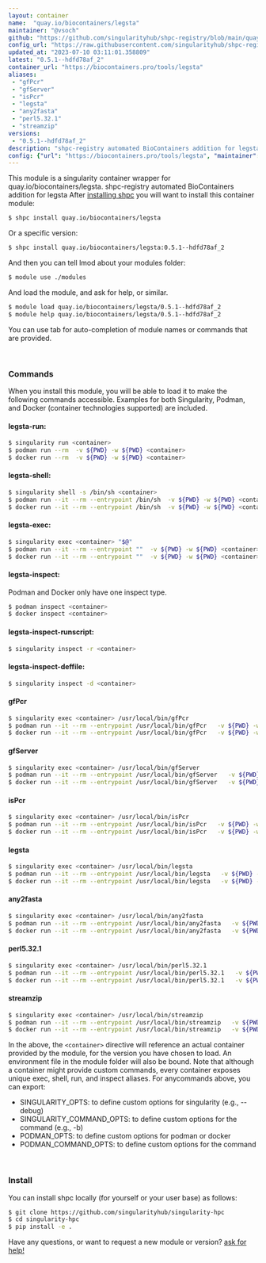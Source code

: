 ```yaml
---
layout: container
name:  "quay.io/biocontainers/legsta"
maintainer: "@vsoch"
github: "https://github.com/singularityhub/shpc-registry/blob/main/quay.io/biocontainers/legsta/container.yaml"
config_url: "https://raw.githubusercontent.com/singularityhub/shpc-registry/main/quay.io/biocontainers/legsta/container.yaml"
updated_at: "2023-07-10 03:11:01.358809"
latest: "0.5.1--hdfd78af_2"
container_url: "https://biocontainers.pro/tools/legsta"
aliases:
 - "gfPcr"
 - "gfServer"
 - "isPcr"
 - "legsta"
 - "any2fasta"
 - "perl5.32.1"
 - "streamzip"
versions:
 - "0.5.1--hdfd78af_2"
description: "shpc-registry automated BioContainers addition for legsta"
config: {"url": "https://biocontainers.pro/tools/legsta", "maintainer": "@vsoch", "description": "shpc-registry automated BioContainers addition for legsta", "latest": {"0.5.1--hdfd78af_2": "sha256:af7e0130449459de66f65b9b305caae35987bddd181953ca2653f4ac1cff2072"}, "tags": {"0.5.1--hdfd78af_2": "sha256:af7e0130449459de66f65b9b305caae35987bddd181953ca2653f4ac1cff2072"}, "docker": "quay.io/biocontainers/legsta", "aliases": {"gfPcr": "/usr/local/bin/gfPcr", "gfServer": "/usr/local/bin/gfServer", "isPcr": "/usr/local/bin/isPcr", "legsta": "/usr/local/bin/legsta", "any2fasta": "/usr/local/bin/any2fasta", "perl5.32.1": "/usr/local/bin/perl5.32.1", "streamzip": "/usr/local/bin/streamzip"}}
---
```


This module is a singularity container wrapper for quay.io/biocontainers/legsta.
shpc-registry automated BioContainers addition for legsta
After [installing shpc](#install) you will want to install this container module:


```bash
$ shpc install quay.io/biocontainers/legsta
```

Or a specific version:

```bash
$ shpc install quay.io/biocontainers/legsta:0.5.1--hdfd78af_2
```

And then you can tell lmod about your modules folder:

```bash
$ module use ./modules
```

And load the module, and ask for help, or similar.

```bash
$ module load quay.io/biocontainers/legsta/0.5.1--hdfd78af_2
$ module help quay.io/biocontainers/legsta/0.5.1--hdfd78af_2
```

You can use tab for auto-completion of module names or commands that are provided.

<br>

### Commands

When you install this module, you will be able to load it to make the following commands accessible.
Examples for both Singularity, Podman, and Docker (container technologies supported) are included.

#### legsta-run:

```bash
$ singularity run <container>
$ podman run --rm  -v ${PWD} -w ${PWD} <container>
$ docker run --rm  -v ${PWD} -w ${PWD} <container>
```

#### legsta-shell:

```bash
$ singularity shell -s /bin/sh <container>
$ podman run --it --rm --entrypoint /bin/sh  -v ${PWD} -w ${PWD} <container>
$ docker run --it --rm --entrypoint /bin/sh  -v ${PWD} -w ${PWD} <container>
```

#### legsta-exec:

```bash
$ singularity exec <container> "$@"
$ podman run --it --rm --entrypoint ""  -v ${PWD} -w ${PWD} <container> "$@"
$ docker run --it --rm --entrypoint ""  -v ${PWD} -w ${PWD} <container> "$@"
```

#### legsta-inspect:

Podman and Docker only have one inspect type.

```bash
$ podman inspect <container>
$ docker inspect <container>
```

#### legsta-inspect-runscript:

```bash
$ singularity inspect -r <container>
```

#### legsta-inspect-deffile:

```bash
$ singularity inspect -d <container>
```


#### gfPcr

```bash
$ singularity exec <container> /usr/local/bin/gfPcr
$ podman run --it --rm --entrypoint /usr/local/bin/gfPcr   -v ${PWD} -w ${PWD} <container> -c " $@"
$ docker run --it --rm --entrypoint /usr/local/bin/gfPcr   -v ${PWD} -w ${PWD} <container> -c " $@"
```


#### gfServer

```bash
$ singularity exec <container> /usr/local/bin/gfServer
$ podman run --it --rm --entrypoint /usr/local/bin/gfServer   -v ${PWD} -w ${PWD} <container> -c " $@"
$ docker run --it --rm --entrypoint /usr/local/bin/gfServer   -v ${PWD} -w ${PWD} <container> -c " $@"
```


#### isPcr

```bash
$ singularity exec <container> /usr/local/bin/isPcr
$ podman run --it --rm --entrypoint /usr/local/bin/isPcr   -v ${PWD} -w ${PWD} <container> -c " $@"
$ docker run --it --rm --entrypoint /usr/local/bin/isPcr   -v ${PWD} -w ${PWD} <container> -c " $@"
```


#### legsta

```bash
$ singularity exec <container> /usr/local/bin/legsta
$ podman run --it --rm --entrypoint /usr/local/bin/legsta   -v ${PWD} -w ${PWD} <container> -c " $@"
$ docker run --it --rm --entrypoint /usr/local/bin/legsta   -v ${PWD} -w ${PWD} <container> -c " $@"
```


#### any2fasta

```bash
$ singularity exec <container> /usr/local/bin/any2fasta
$ podman run --it --rm --entrypoint /usr/local/bin/any2fasta   -v ${PWD} -w ${PWD} <container> -c " $@"
$ docker run --it --rm --entrypoint /usr/local/bin/any2fasta   -v ${PWD} -w ${PWD} <container> -c " $@"
```


#### perl5.32.1

```bash
$ singularity exec <container> /usr/local/bin/perl5.32.1
$ podman run --it --rm --entrypoint /usr/local/bin/perl5.32.1   -v ${PWD} -w ${PWD} <container> -c " $@"
$ docker run --it --rm --entrypoint /usr/local/bin/perl5.32.1   -v ${PWD} -w ${PWD} <container> -c " $@"
```


#### streamzip

```bash
$ singularity exec <container> /usr/local/bin/streamzip
$ podman run --it --rm --entrypoint /usr/local/bin/streamzip   -v ${PWD} -w ${PWD} <container> -c " $@"
$ docker run --it --rm --entrypoint /usr/local/bin/streamzip   -v ${PWD} -w ${PWD} <container> -c " $@"
```



In the above, the `<container>` directive will reference an actual container provided
by the module, for the version you have chosen to load. An environment file in the
module folder will also be bound. Note that although a container
might provide custom commands, every container exposes unique exec, shell, run, and
inspect aliases. For anycommands above, you can export:

 - SINGULARITY_OPTS: to define custom options for singularity (e.g., --debug)
 - SINGULARITY_COMMAND_OPTS: to define custom options for the command (e.g., -b)
 - PODMAN_OPTS: to define custom options for podman or docker
 - PODMAN_COMMAND_OPTS: to define custom options for the command

<br>

### Install

You can install shpc locally (for yourself or your user base) as follows:

```bash
$ git clone https://github.com/singularityhub/singularity-hpc
$ cd singularity-hpc
$ pip install -e .
```

Have any questions, or want to request a new module or version? [ask for help!](https://github.com/singularityhub/singularity-hpc/issues)
